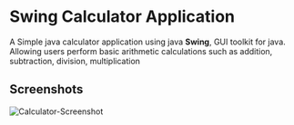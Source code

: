 # Swing Calculator Application


A Simple java calculator application using java **Swing**, GUI toolkit for java. Allowing users perform basic arithmetic calculations such as addition, subtraction, division, multiplication

## Screenshots
![Calculator-Screenshot](images/calculator-pic.jpg)
